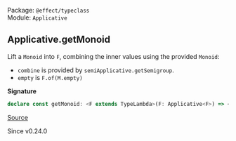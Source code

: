 Package: `@effect/typeclass`<br />
Module: `Applicative`<br />

## Applicative.getMonoid

Lift a `Monoid` into `F`, combining the inner values using the provided `Monoid`:

- `combine` is provided by `semiApplicative.getSemigroup`.
- `empty` is `F.of(M.empty)`

**Signature**

```ts
declare const getMonoid: <F extends TypeLambda>(F: Applicative<F>) => <A, R, O, E>(M: Monoid<A>) => Monoid<Kind<F, R, O, E, A>>
```

[Source](https://github.com/Effect-TS/effect/tree/main/packages/typeclass/src/Applicative.ts#L25)

Since v0.24.0